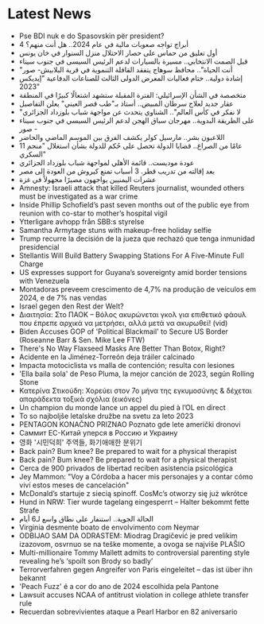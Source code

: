# Latest News
-  Pse BDI nuk e do Spasovskin për president?
-  4 أبراج تواجه صعوبات مالية في عام 2024.. هل أنت منهم؟
-  أول تعليق من حماس على حصار الاحتلال منزل السنوار في خان يونس
-  قبل الصمت الانتخابي.. مسيرة بالسيارات لدعم الرئيس السيسى في جنوب سيناء
-  "أنت الحياة".. محافظ سوهاج يتفقد القافلة التنموية في قرية البلابيش- صور
-  إشادة دولية.. ختام فعاليات المعرض الدولى الثالث للصناعات الدفاعية "إيديكس 2023"
-  متخصصة في الشأن الإسرائيلي: الفترة المقبلة ستشهد اشتعالًا كبيرًا في المنطقة
-  عقار جديد لعلاج سرطان المبيض.. أستاذ بـ"طب قصر العيني" يعلن التفاصيل
-  "لا نفكر في كأس العالم".. الشناوي يتحدث عن مواجهة شباب بلوزداد الجزائري
-  على الطريقة البدوية.. مهرجان سباق الهجن لدعم الرئيس السيسي في جنوب سيناء - صور
-  اللاعبون بشر.. مارسيل كولر يكشف الفرق بين الموسم الماضي والحاضر
-  11 عامًا من الصراع.. قضايا الدولة تحصل على حُكم للدولة بشأن استغلال "منجم السكري"
-  عودة موديست.. قائمة الأهلي لمواجهة شباب بلوزداد الجزائري
-  بعد إقالته من تدريب قطر. 3 أسباب تمنع كيروش من العودة إلى مصر
-  عشرات اليمنيين يواجهون مصيرًا مجهولاً في غزة
-  Amnesty: Israeli attack that killed Reuters journalist, wounded others must be investigated as a war crime
-  Inside Phillip Schofield’s past seven months out of the public eye from reunion with co-star to mother’s hospital vigil
-  Ytterligare avhopp från SBB:s styrelse
-  Samantha Armytage stuns with makeup-free holiday selfie
-  Trump recurre la decisión de la jueza que rechazó que tenga inmunidad presidencial
-  Stellantis Will Build Battery Swapping Stations For A Five-Minute Full Charge
-  US expresses support for Guyana’s sovereignty amid border tensions with Venezuela
-  Montadoras preveem crescimento de 4,7% na produção de veículos em 2024, e de 7% nas vendas
-  Israel gegen den Rest der Welt?
-  Διαιτησία: Στο ΠΑΟΚ – Βόλος ακυρώνεται γκολ για επιθετικό φάουλ που έπρεπε αρχικά να μετρήσει, αλλά μετά να ακυρωθεί! (vid)
-  Biden Accuses GOP of 'Political Blackmail' to Secure US Border (Roseanne Barr & Sen. Mike Lee FTW)
-  There's No Way Flaxseed Masks Are Better Than Botox, Right?
-  Acidente en la Jiménez-Torreón deja tráiler calcinado
-  Impacta motociclista vs malla de contención; resulta con lesiones
-  'Ella baila sola' de Peso Pluma, la mejor canción de 2023, según Rolling Stone
-  Κατερίνα Στικούδη: Χορεύει στον 7ο μήνα της εγκυμοσύνης & δέχεται απαράδεκτα τοξικά σχόλια (εικόνες)
-  Un champion du monde lance un appel du pied à l’OL en direct
-  To so najboljše letalske družbe na svetu za leto 2023
-  PENTAGON KONAČNO PRIZNAO Poznato gde lete američki dronovi
-  Саммит ЕС-Китай уперся в Россию и Украину
-  영화 '시민덕희' 주역들, 화기애애한 분위기
-  Back pain? Bum knee? Be prepared to wait for a physical therapist
-  Back pain? Bum knee? Be prepared to wait for a physical therapist
-  Cerca de 900 privados de libertad reciben asistencia psicológica
-  Jey Mammon: "Voy a Córdoba a hacer mis personajes y a contar cómo viví estos meses de cancelación"
-  McDonald’s startuje z siecią spinoff. CosMc’s otworzy się już wkrótce
-  Hund in NRW: Tier wurde tagelang eingesperrt – Halter bekommt fette Strafe
-  الحالة الجوية.. استنفار على نطاق واسع لـ6 أيام
-  Virginia desmente boato de envolvimento com Neymar
-  ODBIJAO SAM DA ODRASTEM: Miodrag Dragičević je pred velikim izazovom, osvrnuo se na teške momente, a ovoga se najviše PLAŠIO
-  Multi-millionaire Tommy Mallett admits to controversial parenting style revealing he’s ‘spoilt son Brody so badly’
-  Terrorverfahren gegen Angreifer von Paris eingeleitet – das ist über ihn bekannt
-  'Peach Fuzz' é a cor do ano de 2024 escolhida pela Pantone
-  Lawsuit accuses NCAA of antitrust violation in college athlete transfer rule
-  Recuerdan sobrevivientes ataque a Pearl Harbor en 82 aniversario

